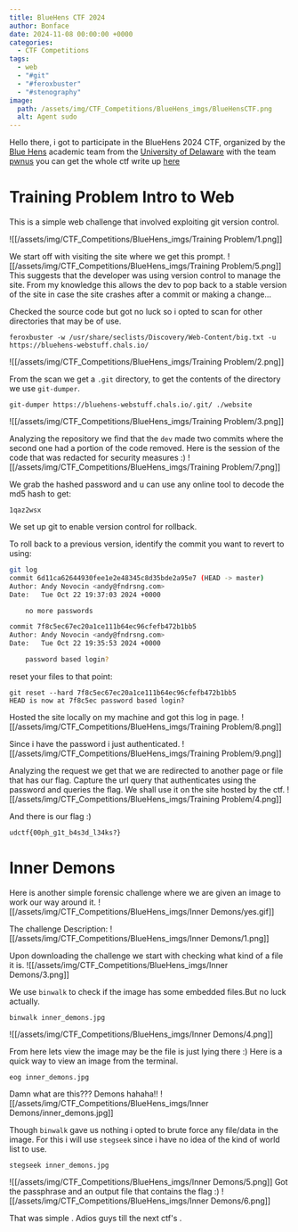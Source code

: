 ```yaml
---
title: BlueHens CTF 2024
author: Bonface
date: 2024-11-08 00:00:00 +0000
categories:
  - CTF Competitions
tags:
  - web
  - "#git"
  - "#feroxbuster"
  - "#stenography"
image:
  path: /assets/img/CTF_Competitions/BlueHens_imgs/BlueHensCTF.png
  alt: Agent sudo
---
```




Hello there, i got to participate  in the BlueHens 2024 CTF, organized by the [Blue Hens](https://ctftime.org/team/64660) academic team from the [University of Delaware](https://udel.edu/) with the team [pwnus](https://blog.pwnus.site/) you can get the whole ctf write up [here](https://blog.pwnus.site/posts/Bluehenctf2024/)

# Training Problem Intro to Web

This is a simple web challenge that involved exploiting git version control.

![[/assets/img/CTF_Competitions/BlueHens_imgs/Training Problem/1.png]]

We start off with visiting the site where we get this prompt.
![[/assets/img/CTF_Competitions/BlueHens_imgs/Training Problem/5.png]]
This suggests that the developer was using version control to manage the site.
From my knowledge this allows the dev to pop back to a stable version of the site in case the site crashes after a commit or making a change...

Checked the source code but got no luck so i opted to scan for other directories that may be of use.
```
feroxbuster -w /usr/share/seclists/Discovery/Web-Content/big.txt -u https://bluehens-webstuff.chals.io/

```

![[/assets/img/CTF_Competitions/BlueHens_imgs/Training Problem/2.png]]

From the scan we get a `.git` directory, to get the contents of the directory we use `git-dumper`.
```
git-dumper https://bluehens-webstuff.chals.io/.git/ ./website
```

![[/assets/img/CTF_Competitions/BlueHens_imgs/Training Problem/3.png]]

Analyzing  the repository we find that the `dev` made two commits where the second one had a portion of the code removed.
Here is the session of the code that was redacted for security measures :)
![[/assets/img/CTF_Competitions/BlueHens_imgs/Training Problem/7.png]]

We grab the hashed password and u can use any online tool to decode the md5 hash to get:
```
1qaz2wsx
```

We set up git to enable version control for rollback.

To roll back to a previous version, identify the commit you want to revert to using:
```bash
git log
commit 6d11ca62644930fee1e2e48345c8d35bde2a95e7 (HEAD -> master)
Author: Andy Novocin <andy@fndrsng.com>
Date:   Tue Oct 22 19:37:03 2024 +0000

    no more passwords

commit 7f8c5ec67ec20a1ce111b64ec96cfefb472b1bb5
Author: Andy Novocin <andy@fndrsng.com>
Date:   Tue Oct 22 19:35:53 2024 +0000

    password based login?

```

reset your files to that point:
```
git reset --hard 7f8c5ec67ec20a1ce111b64ec96cfefb472b1bb5
HEAD is now at 7f8c5ec password based login?

```

Hosted the site locally on my machine and got this log in page.
![[/assets/img/CTF_Competitions/BlueHens_imgs/Training Problem/8.png]]

Since i have the password i just authenticated.
![[/assets/img/CTF_Competitions/BlueHens_imgs/Training Problem/9.png]]

Analyzing the request we get that we are redirected to another page or file that has our flag.
Capture the url query that authenticates using the password and queries the flag.
We shall use it on the site hosted by the ctf.
![[/assets/img/CTF_Competitions/BlueHens_imgs/Training Problem/4.png]]

And there is our flag :)
```
udctf{00ph_g1t_b4s3d_l34ks?}
```



# Inner Demons

Here is another simple forensic challenge where we are given an image to work our way around it.
![[/assets/img/CTF_Competitions/BlueHens_imgs/Inner Demons/yes.gif]]

The challenge Description:
![[/assets/img/CTF_Competitions/BlueHens_imgs/Inner Demons/1.png]]

Upon downloading the challenge we start with checking what kind of a file it is.
![[/assets/img/CTF_Competitions/BlueHens_imgs/Inner Demons/3.png]]

We use `binwalk` to check if the image has some embedded files.But no luck actually.  
```
binwalk inner_demons.jpg 
```
![[/assets/img/CTF_Competitions/BlueHens_imgs/Inner Demons/4.png]]

From here lets view the image may be the file is just lying there :)
Here is a quick way to view an image from the terminal.
```
eog inner_demons.jpg
```

Damn what are this??? Demons hahaha!!
![[/assets/img/CTF_Competitions/BlueHens_imgs/Inner Demons/inner_demons.jpg]]


Though `binwalk` gave us nothing i opted to brute force any file/data  in the image.
For this i will use `stegseek`  since i have no idea of the kind of world list to use.
```
stegseek inner_demons.jpg
```
![[/assets/img/CTF_Competitions/BlueHens_imgs/Inner Demons/5.png]]
Got the passphrase and an output file that contains the flag :)
![[/assets/img/CTF_Competitions/BlueHens_imgs/Inner Demons/6.png]]

That was simple .
Adios guys till the next ctf's .

